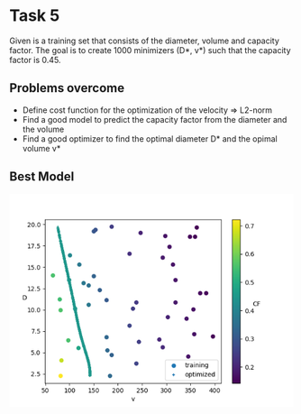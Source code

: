 # Task 5

Given is a training set that consists of the diameter, volume and capacity factor.
The goal is to create 1000 minimizers (D*, v*) such that the capacity factor is 0.45.

## Problems overcome
- Define cost function for the optimization of the velocity => L2-norm
- Find a good model to predict the capacity factor from the diameter and the volume
- Find a good optimizer to find the optimal diameter D* and the opimal volume v*

## Best Model
![D vs. v colored with corresponding CF](result_5.png)
